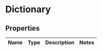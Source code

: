 
# Dictionary

## Properties
Name | Type | Description | Notes
------------ | ------------- | ------------- | -------------



